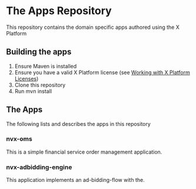 # The Apps Repository

This repository contains the domain specific apps authored using the X Platform

## Building the apps
1. Ensure Maven is installed
2. Ensure you have a valid X Platform license (see [Working with X Platform Licenses](https://docs.neeveresearch.com/display/TALONDOC/Working+with+X+Platform+Licenses))
2. Clone this repository
3. Run mvn install

## The Apps
The following lists and describes the apps in this repository

### nvx-oms
This is a simple financial service order management application. 

### nvx-adbidding-engine
This application implements an ad-bidding-flow with the. 
